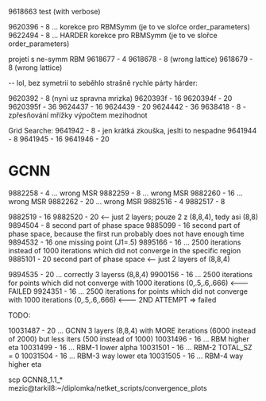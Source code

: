 9618663 test (with verbose)

9620396 - 8 ... korekce pro RBMSymm (je to ve slořce order_parameters) 
9622494 - 8 ... HARDER korekce pro RBMSymm (je to ve slořce order_parameters) 


projetí s ne-symm RBM
9618677 - 4
9618678 - 8 (wrong lattice)
9618679 - 8 (wrong lattice)

-- lol, bez symetrií to seběhlo strašně rychle
párty hárder:

9620392 - 8 (nyni uz spravna mrizka)
9620393f - 16
9620394f - 20
9620395f - 36
9624437 - 16
9624439 - 20
9624442 - 36
9638418 - 8 - zpřesňování mřížky výpočtem mezihodnot

Grid Searche:
9641942 - 8 - jen krátká zkouška, jeslti to nespadne
9641944 - 8
9641945 - 16
9641946 - 20

# GCNN
9882258 - 4  ... wrong MSR
9882259 - 8  ... wrong MSR
9882260 - 16 ... wrong MSR
9882262 - 20 ... wrong MSR
9882516 - 4
9882517 - 8

9882519 - 16
9882520 - 20 <-- just 2 layers; pouze 2 z (8,8,4), tedy asi (8,8)
9894504 - 8 second part of phase space
9885099 - 16 second part of phase space, because the first run probably does not have enough time
9894532 - 16 one missing point (J1=.5)
9895166 - 16 ... 2500 iterations instead of 1000 iterations which did not converge in the specific region
9885101 - 20 second part of phase space <-- just 2 layers of (8,8,4)

9894535 - 20 ... correctly 3 layerss (8,8,4)
9900156 - 16 ... 2500 iterations for points which did not converge with 1000 iterations (0,.5,.6,.666) <--- FAILED
9924351 - 16 ... 2500 iterations for points which did not converge with 1000 iterations (0,.5,.6,.666) <--- 2ND ATTEMPT => failed

TODO:

10031487 - 20 ... GCNN 3 layers (8,8,4) with MORE iterations (6000 instead of 2000) but less iters (500 instead of 1000)
10031496 - 16 ... RBM higher eta
10031499 - 16 ... RBM-1 lower alpha
10031501 - 16 ... RBM-2 TOTAL_SZ = 0
10031504 - 16 ... RBM-3 way lower eta
10031505 - 16 ... RBM-4 way higher eta

scp GCNN8_1.1_* mezic@tarkil8:~/diplomka/netket_scripts/convergence_plots